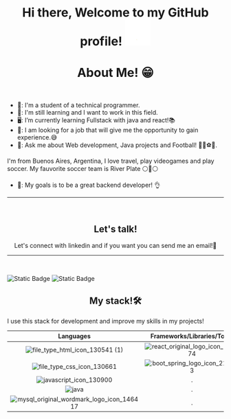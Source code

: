 <div align="center">
  <h1>Hi there, Welcome to my GitHub profile! <img src="https://github.com/Kathryn-Jie/Kathryn-Jie/blob/main/wave.gif" width="60px"/></h1>

<h1>About Me! 😁</h1>
</div>
<Br>

- 🏫: I'm a student of a technical programmer.
- 🔭: I'm still learning and I want to work in this field.
- 🖥️: I’m currently learning Fullstack with java and react!📚
- 🤔: I am looking for a job that will give me the opportunity to gain experience.😅
- 💬: Ask me about Web development, Java projects and Football! 🧑‍💻⚽😀.

I'm from Buenos Aires, Argentina, I love travel, play videogames and play soccer. My fauvorite soccer team is River Plate ⚪🔴⚪

- 💼: My goals is to be a great backend developer! 👌
  
<hr>
<Br>

<div align="center">
  <h2>Let's talk!</h2>
</div>
<div align="center">Let's connect with linkedin and if you want you can send me an email!🫡</div>
<hr>
<Br>

<p>
 <img alt="Static Badge" src="https://badgen.net/static/E-mail/nahuel-ramirez@hotmail.com/orange">
  <img alt="Static Badge" src="https://img.shields.io/badge/LinkedIn-Let's%20Connect!-blue?        link=https%3A%2F%2Fwww.linkedin.com%2Fin%2Fnahuel-n-ramirez">
</p>

<div align="center">
  <h2>My stack!🛠️</h2>
</div>
<p>I use this stack for development and improve my skills in my projects!</p>

| Languages | Frameworks/Libraries/Tools |
| :----:    | :----:     |
| ![file_type_html_icon_130541 (1)](https://github.com/Nahuel-Ramirez/Nahuel-Ramirez/assets/86963106/54f76b9a-f4af-43a5-b1fe-dc4266becd8a) | ![react_original_logo_icon_146374](https://github.com/Nahuel-Ramirez/Nahuel-Ramirez/assets/86963106/b3b156e0-517b-4b75-9cb2-796d438720b6) |
| ![file_type_css_icon_130661](https://github.com/Nahuel-Ramirez/Nahuel-Ramirez/assets/86963106/91eb1ec4-2996-4daa-82dd-532aa976f5e9)          | ![boot_spring_logo_icon_214693](https://github.com/Nahuel-Ramirez/Nahuel-Ramirez/assets/86963106/8bcee303-d53e-46ad-84a6-1187d549b98c) |
| ![javascript_icon_130900](https://github.com/Nahuel-Ramirez/Nahuel-Ramirez/assets/86963106/9bf6cfbf-324c-4eec-9e2b-6a1a5ff66482) |    .  |
|  ![java](https://github.com/Nahuel-Ramirez/Nahuel-Ramirez/assets/86963106/cc54ef82-5c6d-406d-b64c-21ef5728b59b) |   .   |
| ![mysql_original_wordmark_logo_icon_146417](https://github.com/Nahuel-Ramirez/Nahuel-Ramirez/assets/86963106/eca6589c-6ade-4676-b860-15ccd7a24eb5) | . |
  

 

 

 

 

 

 









<!--
**Nahuel-Ramirez/Nahuel-Ramirez** is a ✨ _special_ ✨ repository because its `README.md` (this file) appears on your GitHub profile.

Here are some ideas to get you started:

- 🔭 I’m currently working on ...
- 🌱 I’m currently learning ...
- 👯 I’m looking to collaborate on ...
- 🤔 I’m looking for help with ...
- 💬 Ask me about ...
- 📫 How to reach me: ...
- 😄 Pronouns: ...
- ⚡ Fun fact: ...
-->
